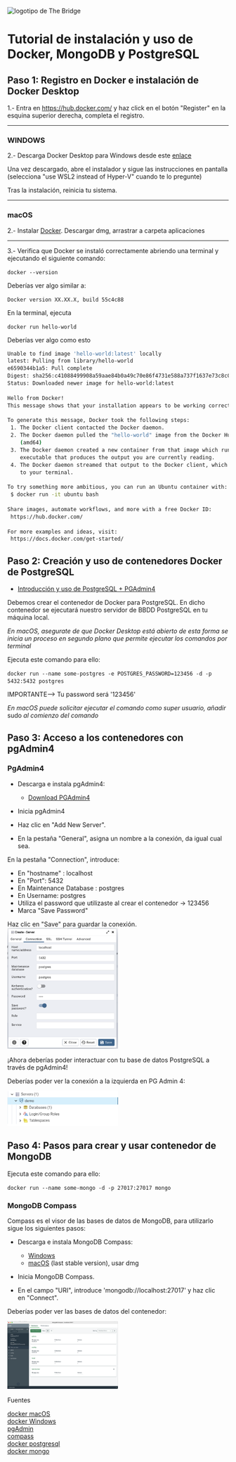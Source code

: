 ![logotipo de The Bridge](https://user-images.githubusercontent.com/27650532/77754601-e8365180-702b-11ea-8bed-5bc14a43f869.png  "logotipo de The Bridge")

# Tutorial de instalación y uso de Docker, MongoDB y PostgreSQL

  
## Paso 1: Registro en Docker e instalación de Docker Desktop

1.- Entra en https://hub.docker.com/ y haz click en el botón "Register" en la esquina superior derecha, completa el registro.

---
  
### WINDOWS
2.- Descarga Docker Desktop para Windows desde este [enlace](https://www.docker.com/products/docker-desktop)
  
Una vez descargado, abre el instalador y sigue las instrucciones en pantalla (selecciona "use WSL2 instead of Hyper-V" cuando te lo pregunte)

Tras la instalación, reinicia tu sistema.

---
### macOS 

2.- Instalar [Docker](https://docs.docker.com/desktop/install/mac-install/).
Descargar dmg, arrastrar a carpeta aplicaciones
 
---

3.- Verifica que Docker se instaló correctamente abriendo una terminal y ejecutando el siguiente comando:
  

```docker --version```


Deberías ver algo similar a:

``Docker version XX.XX.X, build 55c4c88``

En la terminal, ejecuta 

`docker run hello-world`

Deberías ver algo como esto 

```bash
Unable to find image 'hello-world:latest' locally
latest: Pulling from library/hello-world
e6590344b1a5: Pull complete
Digest: sha256:c41088499908a59aae84b0a49c70e86f4731e588a737f1637e73c8c09d995654
Status: Downloaded newer image for hello-world:latest

Hello from Docker!
This message shows that your installation appears to be working correctly.

To generate this message, Docker took the following steps:
 1. The Docker client contacted the Docker daemon.
 2. The Docker daemon pulled the "hello-world" image from the Docker Hub.
    (amd64)
 3. The Docker daemon created a new container from that image which runs the
    executable that produces the output you are currently reading.
 4. The Docker daemon streamed that output to the Docker client, which sent it
    to your terminal.

To try something more ambitious, you can run an Ubuntu container with:
 $ docker run -it ubuntu bash

Share images, automate workflows, and more with a free Docker ID:
 https://hub.docker.com/

For more examples and ideas, visit:
 https://docs.docker.com/get-started/
```


## Paso 2: Creación y uso de contenedores Docker de PostgreSQL

- [Introducción y uso de PostgreSQL + PGAdmin4](./intro_postgresql.md)

Debemos crear el contenedor de Docker para PostgreSQL. En dicho contenedor se ejecutará nuestro servidor de BBDD PostgreSQL en tu máquina local.

*En macOS, asegurate de que Docker Desktop está abierto de esta forma se inicia un proceso en segundo plano que permite ejecutar los comandos por terminal*


Ejecuta este comando para ello:


``docker run --name some-postgres -e POSTGRES_PASSWORD=123456 -d -p 5432:5432 postgres``


IMPORTANTE--> Tu password será '123456'

*En macOS puede solicitar ejecutar el comando como super usuario, añadir* sudo *al comienzo del comando*

## Paso 3: Acceso a los contenedores con pgAdmin4
  
### PgAdmin4

 - Descarga e instala pgAdmin4:
   - [Download PGAdmin4](https://www.pgadmin.org/download/)

 - Inicia pgAdmin4

 - Haz clic en "Add New Server".

 - En la pestaña "General", asigna un nombre a la conexión, da igual
   cual sea.


En la pestaña "Connection", introduce:

 - En "hostname" : localhost
 - En "Port": 5432
 - En Maintenance Database : postgres
 - En Username: postgres
 - Utiliza el password que utilizaste al crear el contenedor &rarr; 123456
 - Marca "Save Password"

Haz clic en "Save" para guardar la conexión.\
<img alt="connection" src="./assets/Conexion.png" width="50%">


¡Ahora deberías poder interactuar con tu base de datos PostgreSQL a través de pgAdmin4!

Deberías poder ver la conexión a la izquierda en PG Admin 4:

<img src="./assets/server_ok.png" alt="successful connection pgadmin" width="50%"/>



## Paso 4: Pasos para crear y usar contenedor de MongoDB


Ejecuta este comando para ello:

``docker run --name some-mongo -d -p 27017:27017 mongo``


### MongoDB Compass

Compass es el visor de las bases de datos de MongoDB, para utilizarlo sigue los siguientes pasos:


 - Descarga e instala MongoDB Compass: 
    - [Windows](https://www.mongodb.com/try/download/compass)
    - [macOS](https://www.mongodb.com/try/download/compass) (last stable version), usar dmg 
    <p></p>


 - Inicia MongoDB Compass.
   
     
 - En el campo "URI", introduce 'mongodb://localhost:27017' y haz clic  
   en "Connect".
   
 Deberías poder ver las bases de datos del contenedor:
 
 <img src="./assets/mongo_success.png" alt="successful connection to mongo" width="50%"/>


Fuentes 

[docker macOS](https://docs.docker.com/desktop/install/mac-install/)\
[docker Windows](https://docs.docker.com/desktop/install/windows-install/)\
[pgAdmin](https://www.pgadmin.org/download/)\
[compass](https://www.mongodb.com/products/compass)\
[docker postgresql](https://hub.docker.com/_/postgres)\
[docker mongo](https://hub.docker.com/_/mongo)
